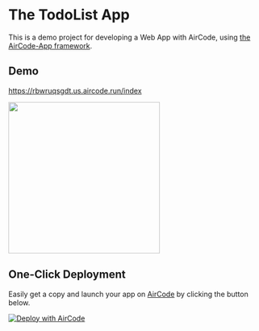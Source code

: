 # The TodoList App

This is a demo project for developing a Web App with AirCode, using [the AirCode-App framework](https://github.com/akira-cn/aircode-app).

## Demo

https://rbwruqsgdt.us.aircode.run/index

<img src="https://aircode-yvo.b-cdn.net/resource/1691665154913-738oqbn9gdr.jpg" width="300">

## One-Click Deployment

Easily get a copy and launch your app on [AirCode](https://aircode.io/) by clicking the button below.

[![Deploy with AirCode](https://aircode.io/aircode-deploy-button.svg)](https://aircode.io/dashboard?owner=AirCodeLabs&repo=aircode&branch=main&path=examples%2Ftodolist&appname=todolist)